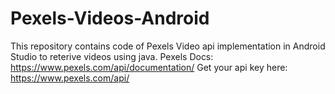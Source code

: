 # Pexels-Videos-Android
This repository contains code of Pexels Video api implementation in Android Studio to reterive videos using java.
Pexels Docs: https://www.pexels.com/api/documentation/
Get your api key here: https://www.pexels.com/api/
